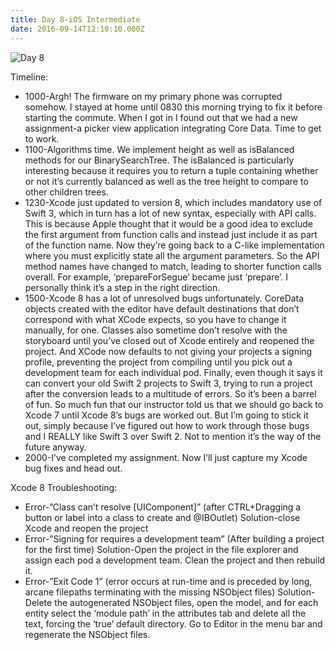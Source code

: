 ```yaml
---
title: Day 8-iOS Intermediate
date: 2016-09-14T12:10:10.000Z
---
```

![Day 8](/blog-v3/assets/day8.jpg)

Timeline:

* 1000-Argh!  The firmware on my primary phone was corrupted somehow.  I stayed at home until 0830 this morning trying to fix it before starting the commute.  When I got in I found out that we had a new assignment-a picker view application integrating Core Data. Time to get to work.
* 1100-Algorithms time.  We implement height as well as isBalanced methods for our BinarySearchTree.  The isBalanced is particularly interesting because it requires you to return a tuple containing whether or not it’s currently balanced as well as the tree height to compare to other children trees.
* 1230-Xcode just updated to version 8, which includes mandatory use of Swift 3, which in turn has a lot of new syntax, especially with API calls.  This is because Apple thought that it would be a good idea to exclude the first argument from function calls and instead just include it as part of the function name.  Now they’re going back to a C-like implementation where you must explicitly state all the argument parameters.  So the API method names have changed to match, leading to shorter function calls overall.  For example, ‘prepareForSegue’ became just ‘prepare’.  I personally think it’s a step in the right direction.
* 1500-Xcode 8 has a lot of unresolved bugs unfortunately.  CoreData objects created with the editor have default destinations that don’t correspond with what XCode expects, so you have to change it manually, for one.  Classes also sometime don’t resolve with the storyboard until you’ve closed out of Xcode entirely and reopened the project.  And XCode now defaults to not giving your projects a signing profile, preventing the project from compiling until you pick out a development team for each individual pod. Finally, even though it says it can convert your old Swift 2 projects to Swift 3, trying to run a project after the conversion leads to a multitude of errors.  So it’s been a barrel of fun.  So much fun that our instructor told us that we should go back to Xcode 7 until Xcode 8’s bugs are worked out.  But I’m going to stick it out, simply because I’ve figured out how to work through those bugs and I REALLY like Swift 3 over Swift 2.  Not to mention it’s the way of the future anyway.
* 2000-I’ve completed my assignment.  Now I’ll just capture my Xcode bug fixes and head out.

Xcode 8 Troubleshooting:

* Error-”Class can’t resolve \[UIComponent]” (after CTRL+Dragging a button or label into a class to create and @IBOutlet) Solution-close Xcode and reopen the project
* Error-”Signing for requires a development team” (After building a project for the first time) Solution-Open the project in the file explorer and assign each pod a development team.  Clean the project and then rebuild it.
* Error-”Exit Code 1” (error occurs at run-time and is preceded by long, arcane filepaths terminating with the missing NSObject files) Solution-Delete the autogenerated NSObject files, open the model, and for each entity select the ‘module path’ in the attributes tab and delete all the text, forcing the ‘true’ default directory.  Go to Editor in the menu bar and regenerate the NSObject files.
